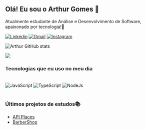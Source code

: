## Olá! Eu sou o Arthur Gomes 🤙

Atualmente estudante de Análise e Desenvolvimento de Software, apaixonado por tecnologia!🚀

[![Linkedin](https://img.shields.io/badge/LinkedIn-0077B5?style=for-the-badge&logo=linkedin&logoColor=white)](https://www.linkedin.com/in/arthur-gomes-701549193/)
[![Gmail](https://img.shields.io/badge/Gmail-D14836?style=for-the-badge&logo=gmail&logoColor=white)](contato.arthurdev@gmail.com)
[![Instagram](https://img.shields.io/badge/Instagram-E4405F?style=for-the-badge&logo=instagram&logoColor=white)](https://www.instagram.com/arthurcgomes_/)

![Arthur GitHub stats](https://github-readme-stats.vercel.app/api?username=arthur-cgomes&show_icons=true&theme=dark)

![](https://github-readme-stats.vercel.app/api/top-langs/?username=arthur-cgomes&layout=compact&langs_count=7&theme=dark)

### Tecnologias que eu uso no meu dia

<div style="display: inline_block"><br/>
  <img align="center" alt="JavaScript" src="https://img.shields.io/badge/JavaScript-F7DF1E?style=for-the-badge&logo=javascript&logoColor=black" />
    <img align="center" alt="TypeScript" src="https://img.shields.io/badge/TypeScript-007ACC?style=for-the-badge&logo=typescript&logoColor=white" />
      <img align="center" alt="NodeJs" src="https://img.shields.io/badge/Node.js-43853D?style=for-the-badge&logo=node.js&logoColor=white" />
</div><br/>
 
### Últimos projetos de estudos📚
- [API Places](https://github.com/arthur-cgomes/API-places)
- [BarberShop](https://github.com/arthur-cgomes/Abigus-BarberShop)
